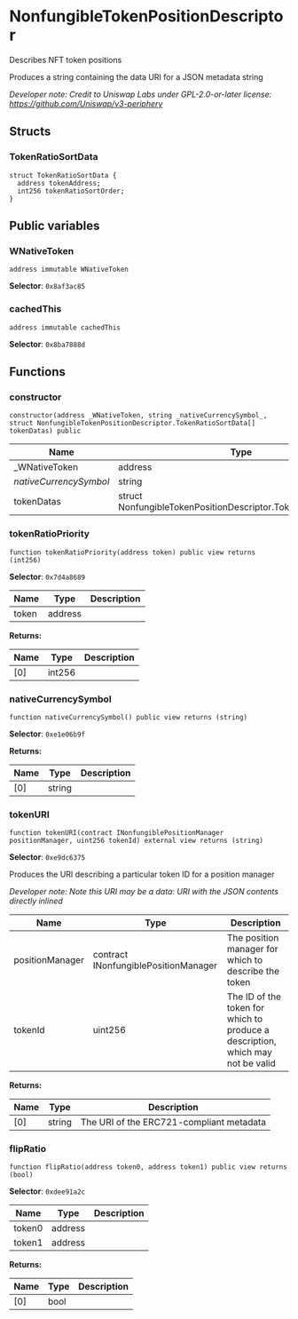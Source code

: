 

# NonfungibleTokenPositionDescriptor


Describes NFT token positions

Produces a string containing the data URI for a JSON metadata string

*Developer note: Credit to Uniswap Labs under GPL-2.0-or-later license:
https://github.com/Uniswap/v3-periphery*


## Structs
### TokenRatioSortData



```solidity
struct TokenRatioSortData {
  address tokenAddress;
  int256 tokenRatioSortOrder;
}
```


## Public variables
### WNativeToken
```solidity
address immutable WNativeToken
```
**Selector**: `0x8af3ac85`




### cachedThis
```solidity
address immutable cachedThis
```
**Selector**: `0x8ba7888d`





## Functions
### constructor

```solidity
constructor(address _WNativeToken, string _nativeCurrencySymbol_, struct NonfungibleTokenPositionDescriptor.TokenRatioSortData[] tokenDatas) public
```



| Name | Type | Description |
| ---- | ---- | ----------- |
| _WNativeToken | address |  |
| _nativeCurrencySymbol_ | string |  |
| tokenDatas | struct NonfungibleTokenPositionDescriptor.TokenRatioSortData[] |  |

### tokenRatioPriority

```solidity
function tokenRatioPriority(address token) public view returns (int256)
```
**Selector**: `0x7d4a8689`



| Name | Type | Description |
| ---- | ---- | ----------- |
| token | address |  |

**Returns:**

| Name | Type | Description |
| ---- | ---- | ----------- |
| [0] | int256 |  |

### nativeCurrencySymbol

```solidity
function nativeCurrencySymbol() public view returns (string)
```
**Selector**: `0xe1e06b9f`



**Returns:**

| Name | Type | Description |
| ---- | ---- | ----------- |
| [0] | string |  |

### tokenURI

```solidity
function tokenURI(contract INonfungiblePositionManager positionManager, uint256 tokenId) external view returns (string)
```
**Selector**: `0xe9dc6375`

Produces the URI describing a particular token ID for a position manager

*Developer note: Note this URI may be a data: URI with the JSON contents directly inlined*

| Name | Type | Description |
| ---- | ---- | ----------- |
| positionManager | contract INonfungiblePositionManager | The position manager for which to describe the token |
| tokenId | uint256 | The ID of the token for which to produce a description, which may not be valid |

**Returns:**

| Name | Type | Description |
| ---- | ---- | ----------- |
| [0] | string | The URI of the ERC721-compliant metadata |

### flipRatio

```solidity
function flipRatio(address token0, address token1) public view returns (bool)
```
**Selector**: `0xdee91a2c`



| Name | Type | Description |
| ---- | ---- | ----------- |
| token0 | address |  |
| token1 | address |  |

**Returns:**

| Name | Type | Description |
| ---- | ---- | ----------- |
| [0] | bool |  |

